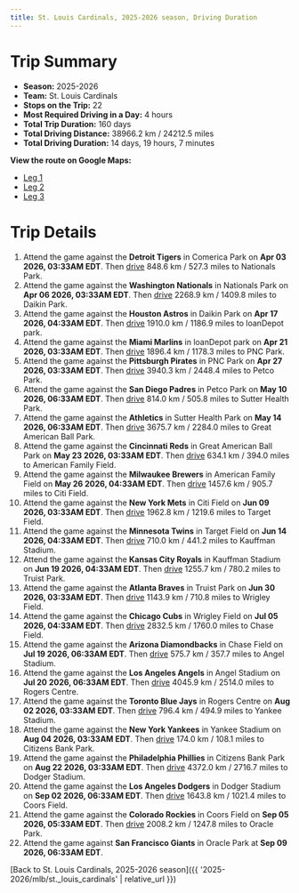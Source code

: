 ```yaml
---
title: St. Louis Cardinals, 2025-2026 season, Driving Duration
---
```


# Trip Summary
- **Season:** 2025-2026
- **Team:** St. Louis Cardinals
- **Stops on the Trip:** 22
- **Most Required Driving in a Day:** 4 hours
- **Total Trip Duration:** 160 days
- **Total Driving Distance:** 38966.2 km / 24212.5 miles
- **Total Driving Duration:** 14 days, 19 hours, 7 minutes

**View the route on Google Maps:**
- [Leg 1](https://www.google.com/maps/dir/Comerica+Park+Detroit/Nationals+Park+Washington/Daikin+Park+Houston/loanDepot+park+Miami/PNC+Park+Pittsburgh/Petco+Park+San+Diego/Sutter+Health+Park+Sacramento/Great+American+Ball+Park+Cincinnati/American+Family+Field+Milwaukee/Citi+Field+Flushing)
- [Leg 2](https://www.google.com/maps/dir/Citi+Field+Flushing/Target+Field+Minneapolis/Kauffman+Stadium+Kansas+City/Truist+Park+Atlanta/Wrigley+Field+Chicago/Chase+Field+Phoenix/Angel+Stadium+Anaheim/Rogers+Centre+Toronto/Yankee+Stadium+Bronx/Citizens+Bank+Park+Philadelphia)
- [Leg 3](https://www.google.com/maps/dir/Citizens+Bank+Park+Philadelphia/Dodger+Stadium+Los+Angeles/Coors+Field+Denver/Oracle+Park+San+Francisco)

# Trip Details
1. Attend the game against the **Detroit Tigers** in Comerica Park on **Apr 03 2026, 03:33AM EDT**. Then [drive](https://www.google.com/maps/dir/Comerica+Park+Detroit/Nationals+Park+Washington) 848.6 km / 527.3 miles to Nationals Park.
2. Attend the game against the **Washington Nationals** in Nationals Park on **Apr 06 2026, 03:33AM EDT**. Then [drive](https://www.google.com/maps/dir/Nationals+Park+Washington/Daikin+Park+Houston) 2268.9 km / 1409.8 miles to Daikin Park.
3. Attend the game against the **Houston Astros** in Daikin Park on **Apr 17 2026, 04:33AM EDT**. Then [drive](https://www.google.com/maps/dir/Daikin+Park+Houston/loanDepot+park+Miami) 1910.0 km / 1186.9 miles to loanDepot park.
4. Attend the game against the **Miami Marlins** in loanDepot park on **Apr 21 2026, 03:33AM EDT**. Then [drive](https://www.google.com/maps/dir/loanDepot+park+Miami/PNC+Park+Pittsburgh) 1896.4 km / 1178.3 miles to PNC Park.
5. Attend the game against the **Pittsburgh Pirates** in PNC Park on **Apr 27 2026, 03:33AM EDT**. Then [drive](https://www.google.com/maps/dir/PNC+Park+Pittsburgh/Petco+Park+San+Diego) 3940.3 km / 2448.4 miles to Petco Park.
6. Attend the game against the **San Diego Padres** in Petco Park on **May 10 2026, 06:33AM EDT**. Then [drive](https://www.google.com/maps/dir/Petco+Park+San+Diego/Sutter+Health+Park+Sacramento) 814.0 km / 505.8 miles to Sutter Health Park.
7. Attend the game against the **Athletics** in Sutter Health Park on **May 14 2026, 06:33AM EDT**. Then [drive](https://www.google.com/maps/dir/Sutter+Health+Park+Sacramento/Great+American+Ball+Park+Cincinnati) 3675.7 km / 2284.0 miles to Great American Ball Park.
8. Attend the game against the **Cincinnati Reds** in Great American Ball Park on **May 23 2026, 03:33AM EDT**. Then [drive](https://www.google.com/maps/dir/Great+American+Ball+Park+Cincinnati/American+Family+Field+Milwaukee) 634.1 km / 394.0 miles to American Family Field.
9. Attend the game against the **Milwaukee Brewers** in American Family Field on **May 26 2026, 04:33AM EDT**. Then [drive](https://www.google.com/maps/dir/American+Family+Field+Milwaukee/Citi+Field+Flushing) 1457.6 km / 905.7 miles to Citi Field.
10. Attend the game against the **New York Mets** in Citi Field on **Jun 09 2026, 03:33AM EDT**. Then [drive](https://www.google.com/maps/dir/Citi+Field+Flushing/Target+Field+Minneapolis) 1962.8 km / 1219.6 miles to Target Field.
11. Attend the game against the **Minnesota Twins** in Target Field on **Jun 14 2026, 04:33AM EDT**. Then [drive](https://www.google.com/maps/dir/Target+Field+Minneapolis/Kauffman+Stadium+Kansas+City) 710.0 km / 441.2 miles to Kauffman Stadium.
12. Attend the game against the **Kansas City Royals** in Kauffman Stadium on **Jun 19 2026, 04:33AM EDT**. Then [drive](https://www.google.com/maps/dir/Kauffman+Stadium+Kansas+City/Truist+Park+Atlanta) 1255.7 km / 780.2 miles to Truist Park.
13. Attend the game against the **Atlanta Braves** in Truist Park on **Jun 30 2026, 03:33AM EDT**. Then [drive](https://www.google.com/maps/dir/Truist+Park+Atlanta/Wrigley+Field+Chicago) 1143.9 km / 710.8 miles to Wrigley Field.
14. Attend the game against the **Chicago Cubs** in Wrigley Field on **Jul 05 2026, 04:33AM EDT**. Then [drive](https://www.google.com/maps/dir/Wrigley+Field+Chicago/Chase+Field+Phoenix) 2832.5 km / 1760.0 miles to Chase Field.
15. Attend the game against the **Arizona Diamondbacks** in Chase Field on **Jul 19 2026, 06:33AM EDT**. Then [drive](https://www.google.com/maps/dir/Chase+Field+Phoenix/Angel+Stadium+Anaheim) 575.7 km / 357.7 miles to Angel Stadium.
16. Attend the game against the **Los Angeles Angels** in Angel Stadium on **Jul 20 2026, 06:33AM EDT**. Then [drive](https://www.google.com/maps/dir/Angel+Stadium+Anaheim/Rogers+Centre+Toronto) 4045.9 km / 2514.0 miles to Rogers Centre.
17. Attend the game against the **Toronto Blue Jays** in Rogers Centre on **Aug 02 2026, 03:33AM EDT**. Then [drive](https://www.google.com/maps/dir/Rogers+Centre+Toronto/Yankee+Stadium+Bronx) 796.4 km / 494.9 miles to Yankee Stadium.
18. Attend the game against the **New York Yankees** in Yankee Stadium on **Aug 04 2026, 03:33AM EDT**. Then [drive](https://www.google.com/maps/dir/Yankee+Stadium+Bronx/Citizens+Bank+Park+Philadelphia) 174.0 km / 108.1 miles to Citizens Bank Park.
19. Attend the game against the **Philadelphia Phillies** in Citizens Bank Park on **Aug 22 2026, 03:33AM EDT**. Then [drive](https://www.google.com/maps/dir/Citizens+Bank+Park+Philadelphia/Dodger+Stadium+Los+Angeles) 4372.0 km / 2716.7 miles to Dodger Stadium.
20. Attend the game against the **Los Angeles Dodgers** in Dodger Stadium on **Sep 02 2026, 06:33AM EDT**. Then [drive](https://www.google.com/maps/dir/Dodger+Stadium+Los+Angeles/Coors+Field+Denver) 1643.8 km / 1021.4 miles to Coors Field.
21. Attend the game against the **Colorado Rockies** in Coors Field on **Sep 05 2026, 05:33AM EDT**. Then [drive](https://www.google.com/maps/dir/Coors+Field+Denver/Oracle+Park+San+Francisco) 2008.2 km / 1247.8 miles to Oracle Park.
22. Attend the game against **San Francisco Giants** in Oracle Park at **Sep 09 2026, 06:33AM EDT**.

[Back to St. Louis Cardinals, 2025-2026 season]({{ '2025-2026/mlb/st._louis_cardinals' | relative_url }})

